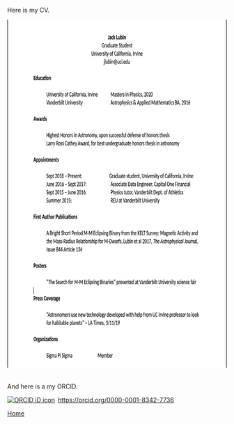 Here is my CV.

<center><img src= "./updatedCV.jpg" width="600" height="800"></center>

<br>

And here is a my ORCID.

<div itemscope itemtype="https://schema.org/Person"><a itemprop="sameAs" content="https://orcid.org/0000-0001-8342-7736" href="https://orcid.org/0000-0001-8342-7736" target="orcid.widget" rel="me noopener noreferrer" style="vertical-align:top;"><img src="https://orcid.org/sites/default/files/images/orcid_16x16.png" style="width:1em;margin-right:.5em;" alt="ORCID iD icon">https://orcid.org/0000-0001-8342-7736</a></div>


[Home](./)
